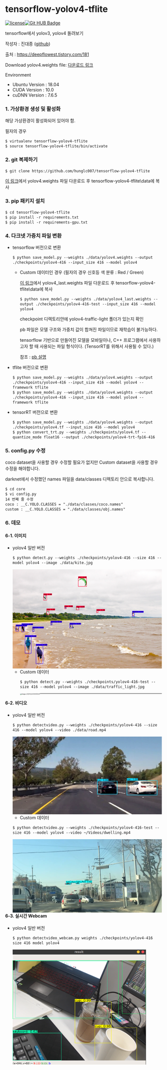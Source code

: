 # tensorflow-yolov4-tflite 

[![license](https://img.shields.io/github/license/mashape/apistatus.svg)](LICENSE)[![Git HUB Badge](http://img.shields.io/badge/-Tech%20blog-black?style=flat-square&logo=github&link=https://github.com/jdj2261)](https://github.com/jdj2261)

tensorflow에서 yolov3, yolov4 돌려보기

작성자 : 진대종 ([github](https://github.com/jdj2261))

출처 : https://deepflowest.tistory.com/181

Download yolov4.weights file: [다운로드 링크](https://drive.google.com/open?id=1cewMfusmPjYWbrnuJRuKhPMwRe_b9PaT)

Environment

- Ubuntu Version : 18.04
- CUDA Version : 10.0
- cuDNN Version :  7.6.5



### 1. 가상환경 생성 및 활성화

해당 가상환경이 활성화되어 있어야 함.

필자의 경우 

~~~
$ virtualenv tensorflow-yolov4-tflite
$ source tensorflow-yolov4-tflite/bin/activate
~~~



### 2. git 복제하기

~~~
$ git clone https://github.com/hunglc007/tensorflow-yolov4-tflite
~~~

[이 링크](https://drive.google.com/open?id=1cewMfusmPjYWbrnuJRuKhPMwRe_b9PaT )에서 yolov4.weights 파일 다운로드 후 tensorflow-yolov4-tflite\data에 복사



### 3. pip 패키지 설치

~~~
$ cd tensorflow-yolov4-tflite
$ pip install -r requirements.txt
$ pip install -r requirements-gpu.txt
~~~



### 4. 다크넷 가중치 파일 변환

- tensorflow 버전으로 변환

  ~~~
  $ python save_model.py --weights ./data/yolov4.weights --output ./checkpoints/yolov4-416 --input_size 416 --model yolov4
  ~~~

  - Custom 데이터인 경우 (필자의 경우 신호등 색 분류 : Red / Green)

    [이 링크](https://drive.google.com/file/d/1hMuYb1WpkIsJU9u_5R3hMboBNVRxb3Ub/view?usp=sharing)에서 yolov4_last.weights 파일 다운로드 후 tensorflow-yolov4-tflite\data에 복사

    ~~~
    $ python save_model.py --weights ./data/yolov4_last.weights --output ./checkpoints/yolov4-416-test --input_size 416 --model yolov4
    ~~~

    checkpoint 디렉토리안에 yolov4-traffic-light 폴더가 있는지 확인

    pb 파일은 모델 구조와 가중치 값이 합쳐진 파일이므로 재학습이 불가능하다.

    tensorflow 기반으로 만들어진 모델을 모바일이나, C++ 프로그램에서 사용하고자 할 때 사용되는 파일 형식이다. (TensorRT를 위해서 사용될 수 있다.)

    참조 : [pb 설명](https://eehoeskrap.tistory.com/343)

- tflite 버전으로 변환

  ~~~
  $ python save_model.py --weights ./data/yolov4.weights --output ./checkpoints/yolov4-416 --input_size 416 --model yolov4 --framework tflite
  $ python save_model.py --weights ./data/yolov4.weights --output ./checkpoints/yolov4-416 --input_size 416 --model yolov4 --framework tflite
  ~~~

- tensorRT 버전으로 변환

  ~~~
  $ python save_model.py --weights ./data/yolov4.weights --output ./checkpoints/yolov4.tf --input_size 416 --model yolov4
  $ python convert_trt.py --weights ./checkpoints/yolov4.tf --quantize_mode float16 --output ./checkpoints/yolov4-trt-fp16-416
  ~~~



### 5. config.py 수정

coco dataset을 사용할 경우 수정할 필요가 없지만 Custom dataset을 사용할 경우 수정을 해야합니다.

darknet에서 수정했던 names 파일을 data/classes 디렉토리 안으로 복사합니다.

~~~
$ cd core
$ vi config.py
14 번째 줄 수정
coco : __C.YOLO.CLASSES = "./data/classes/coco.names" 
custom : __C.YOLO.CLASSES = "./data/classes/obj.names" 
~~~



### 6. 데모

#### 6-1. 이미지

- yolov4 일반 버전

  ~~~
  $ python detect.py --weights ./checkpoints/yolov4-416 --size 416 --model yolov4 --image ./data/kite.jpg
  ~~~

  <img src="result-int8.png" align="left" alt="image-20210223131041965" style="zoom: 50%;" />

  - Custom 데이터

    ~~~
    $ python detect.py --weights ./checkpoints/yolov4-416-test --size 416 --model yolov4 --image ./data/traffic_light.jpg
    ~~~

    <img src="result.png" align="left" alt="image-20210223131010541" style="zoom: 33%;" />


---

#### 6-2. 비디오

- yolov4 일반 버전

  ~~~
  $ python detectvideo.py --weights ./checkpoints/yolov4-416 --size 416 --model yolov4 --video ./data/road.mp4
  ~~~

  <img src="images/tensorflow-yolov4-ouput2.png" alt="image-output" align="left" style="zoom:67%;" />

  - Custom 데이터

  ~~~
  $ python detectvideo.py --weights ./checkpoints/yolov4-416-test --size 416 --model yolov4 --video ~/Videos/dwelling.mp4 
  ~~~

  <img src="images/tensorflow-yolov4-output.png" alt="image-20210222161048521" align="left" style="zoom:67%;" />

---

#### 6-3. 실시간 Webcam

- yolov4 일반 버전

  ~~~
  $ python detectvideo_webcam.py weights ./checkpoints/yolov4-416 size 416 model yolov4
  ~~~

  <img src="images/tensorflow-yolov4-output3.png" alt="image-20210222161853895" align="left" style="zoom:67%;" />

  